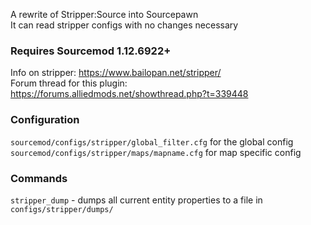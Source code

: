 A rewrite of Stripper:Source into Sourcepawn  
It can read stripper configs with no changes necessary  

### **Requires Sourcemod 1.12.6922+**

Info on stripper: https://www.bailopan.net/stripper/  
Forum thread for this plugin: https://forums.alliedmods.net/showthread.php?t=339448

### Configuration
`sourcemod/configs/stripper/global_filter.cfg` for the global config  
`sourcemod/configs/stripper/maps/mapname.cfg` for map specific config

### Commands
`stripper_dump` - dumps all current entity properties to a file in `configs/stripper/dumps/`
